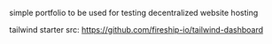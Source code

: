 simple portfolio to be used for testing decentralized website hosting

tailwind starter src: https://github.com/fireship-io/tailwind-dashboard
